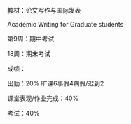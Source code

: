 教材：论文写作与国际发表



Academic Writing for Graduate students





第9周：期中考试

18周：期末考试



成绩：

出勤：20%  旷课6事假4病假/迟到2

课堂表现/作业完成：40%

考试：40%